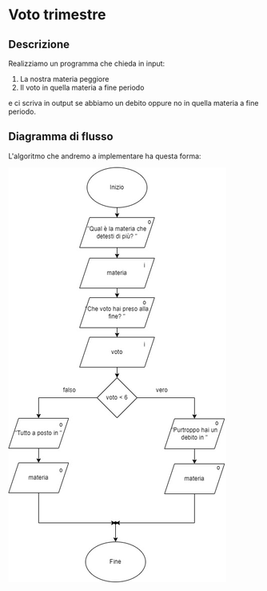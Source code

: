 # Voto trimestre
## Descrizione
Realizziamo un programma che chieda in input:
1. La nostra materia peggiore
2. Il voto in quella materia a fine periodo

e ci scriva in output se abbiamo un debito oppure no in quella materia a fine periodo.
## Diagramma di flusso
L'algoritmo che andremo a implementare ha questa forma:

![Diagramma di flusso dell'algoritmo](diagramma-flusso-voto.jpg)





